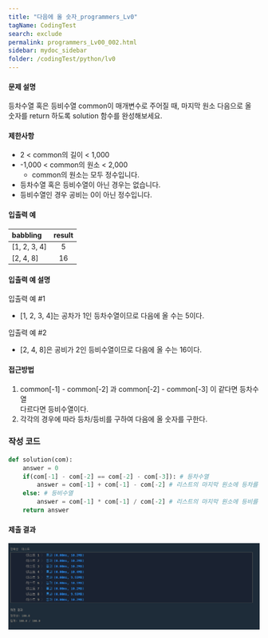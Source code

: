 ```yaml
---
title: "다음에 올 숫자_programmers_Lv0"
tagName: CodingTest
search: exclude
permalink: programmers_Lv00_002.html
sidebar: mydoc_sidebar
folder: /codingTest/python/lv0
---
```



#### 문제 설명 <br>

등차수열 혹은 등비수열 common이 매개변수로 주어질 때, 마지막 원소 다음으로 올 숫자를 return 하도록 solution 함수를 완성해보세요.

#### 제한사항 <br>

- 2 < common의 길이 < 1,000
- -1,000 < common의 원소 < 2,000
    - common의 원소는 모두 정수입니다.
- 등차수열 혹은 등비수열이 아닌 경우는 없습니다.
- 등비수열인 경우 공비는 0이 아닌 정수입니다.

#### 입출력 예 <br>
  
babbling|result
:---|:---:
[1, 2, 3, 4]|5
[2, 4, 8]|16
  
#### 입출력 예 설명 <br>

입출력 예 #1
- [1, 2, 3, 4]는 공차가 1인 등차수열이므로 다음에 올 수는 5이다.

입출력 예 #2
- [2, 4, 8]은 공비가 2인 등비수열이므로 다음에 올 수는 16이다.

#### 접근방법 <br>

1. common[-1] - common[-2] 과 common[-2] - common[-3] 이 같다면 등차수열 <br>
    다르다면 등비수열이다.
2. 각각의 경우에 따라 등차/등비를 구하여 다음에 올 숫자를 구한다.

### 작성 코드 <br>

```python
def solution(com):
    answer = 0
    if(com[-1] - com[-2] == com[-2] - com[-3]): # 등차수열 
        answer = com[-1] + com[-1] - com[-2] # 리스트의 마지막 원소에 등차를 더해 다음에 올 숫자를 구한다.
    else: # 등비수열
        answer = com[-1] * com[-1] / com[-2] # 리스트의 마지막 원소에 등비를 곱하여 다음에 올 숫자를 구한다.
    return answer
```

#### 제출 결과

![제출 결과](\images\programmers_Lv00_002.png)



